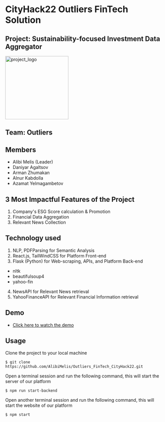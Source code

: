 # CityHack22 Outliers FinTech Solution
## Project: Sustainability-focused Investment Data Aggregator 

<img src="https://user-images.githubusercontent.com/51944593/151665117-0d58be0c-e784-444e-b093-a4e299b1a6e8.png" width="200" alt="project_logo"/>
  
## Team: Outliers 
## Members
-  Alibi Melis (Leader)
-  Daniyar Agaltsov 
-  Arman Zhumakan 
-  Alnur Kabdolla 
-  Azamat Yelmagambetov 

## 3 Most Impactful Features of the Project
1. Company's ESG Score calculation & Promotion
2. Financial Data Aggregation
3. Relevant News Collection

## Technology used 
1. NLP, PDFParsing for Semantic Analysis
2. React.js, TailWindCSS for Platform Front-end
3. Flask (Python) for Web-scraping, APIs, and Platform Back-end
  - nltk
  - beautifulsoup4
  - yahoo-fin
4. NewsAPI for Relevant News retrieval
5. YahooFinanceAPI for Relevant Financial Information retrieval

## Demo
- <a href="https://drive.google.com/file/d/1TIDCxa4rcYi0UfeKysoTRMxipT0yHFqJ/view?usp=sharing">Click here to watch the demo</a>

## Usage
Clone the project to your local machine
```
$ git clone https://github.com/AlibiMelis/Outliers_FinTech_CityHack22.git
```

Open a terminal session and run the following command, this will start the server of our platform
```
$ npm run start-backend
```

Open another terminal session and run the following command, this will start the website of our platform
```
$ npm start
```
